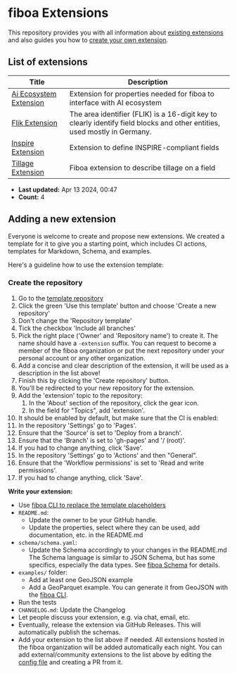 # fiboa Extensions

This repository provides you with all information about [existing extensions](#list-of-extensions) 
and also guides you how to [create your own extension](#adding-a-new-extension).

## List of extensions

| Title | Description |
| ----- | ----------- |
| [Ai Ecosystem Extension](https://github.com/fiboa/ai-ecosystem-extension) | Extension for properties needed for fiboa to interface with AI ecosystem |
| [Flik Extension](https://github.com/fiboa/flik-extension) | The area identifier (FLIK) is a 16-digit key to clearly identify field blocks and other entities, used mostly in Germany. |
| [Inspire Extension](https://github.com/fiboa/inspire-extension) | Extension to define INSPIRE-compliant fields |
| [Tillage Extension](https://github.com/fiboa/tillage-extension) | Fiboa extension to describe tillage on a field |

* **Last updated:** Apr 13 2024, 00:47 
* **Count:** 4

## Adding a new extension

Everyone is welcome to create and propose new extensions.
We created a template for it to give you a starting point, which includes
CI actions, templates for Markdown, Schema, and examples.

Here's a guideline how to use the extension template:

### Create the repository

1. Go to the [template repository](https://github.com/fiboa/extension-template)
2. Click the green 'Use this template' button and choose 'Create a new repository'
3. Don't change the 'Repository template'
4. Tick the checkbox 'Include all branches'
5. Pick the right place ('Owner' and 'Repository name') to create it.
   The name should have a `-extension` suffix.
   You can request to become a member of the fiboa organization or
   put the next repository under your personal account or any other organization.
6. Add a concise and clear description of the extension, it will be used as a description in the list above!
7. Finish this by clicking the 'Create repository' button.
8. You'll be redirected to your new repository for the extension.
9. Add the 'extension' topic to the repository:
   1. In the 'About' section of the repository, click the gear icon.
   2. In the field for "Topics", add 'extension'.
10. It should be enabled by default, but make sure that the CI is enabled:
   1. In the repository 'Settings' go to 'Pages'.
   2. Ensure that the 'Source' is set to 'Deploy from a branch'.
   3. Ensure that the 'Branch' is set to 'gh-pages' and '/ (root)'.
   4. If you had to change anything, click 'Save'.
   5. In the repository 'Settings' go to 'Actions' and then "General".
   6. Ensure that the 'Workflow permissions' is set to 'Read and write permissions'.
   7. If you had to change anything, click 'Save'.

**Write your extension:**

* Use [fiboa CLI to replace the template placeholders](https://github.com/fiboa/cli?tab=readme-ov-file#update-an-extension-template-with-new-names)
* `README.md`:
  * Update the owner to be your GitHub handle.
  * Update the properties, select where they can be used, add documentation, etc. in the README.md
* `schema/schema.yaml`:
  * Update the Schema accordingly to your changes in the README.md
    The Schema language is similar to JSON Schema, but has some specifics, especially the data types.
    See [fiboa Schema](https://github.com/fiboa/schema) for details.
* `examples/` folder:
  * Add at least one GeoJSON example
  * Add a GeoParquet example. You can generate it from GeoJSON with the [fiboa CLI](https://github.com/fiboa/cli).
* Run the tests
* `CHANGELOG.md`: Update the Changelog
* Let people discuss your extension, e.g. via chat, email, etc.
* Eventually, release the extension via GitHub Releases.
  This will automatically publish the schemas.
* Add your extension to the list above if needed.
  All extensions hosted in the fiboa organization will be added automatically each night.
  You can add external/community extensions to the list above by editing the [config file](https://github.com/fiboa/extensions/edit/main/config.yaml) and creating a PR from it.